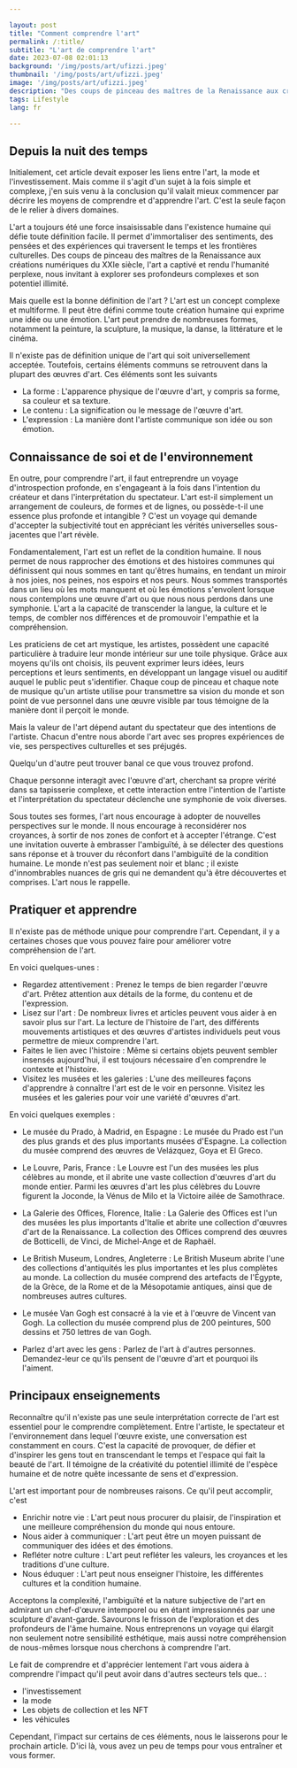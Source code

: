 ```yaml
---

layout: post 
title: "Comment comprendre l'art"
permalink: /:title/ 
subtitle: "L'art de comprendre l'art"
date: 2023-07-08 02:01:13 
background: '/img/posts/art/ufizzi.jpeg'
thumbnail: '/img/posts/art/ufizzi.jpeg'
image: '/img/posts/art/ufizzi.jpeg'
description: "Des coups de pinceau des maîtres de la Renaissance aux créations numériques du XXIe siècle, l'art a fasciné et rendu l'humanité perplexe, nous invitant à explorer ses profondeurs complexes et son potentiel illimité."
tags: Lifestyle
lang: fr

---
```




## Depuis la nuit des temps

Initialement, cet article devait exposer les liens entre l'art, la mode et l'investissement. Mais comme il s'agit d'un sujet à la fois simple et complexe, j'en suis venu à la conclusion qu'il valait mieux commencer par décrire les moyens de comprendre et d'apprendre l'art. C'est la seule façon de le relier à divers domaines.

L'art a toujours été une force insaisissable dans l'existence humaine qui défie toute définition facile. Il permet d'immortaliser des sentiments, des pensées et des expériences qui traversent le temps et les frontières culturelles. Des coups de pinceau des maîtres de la Renaissance aux créations numériques du XXIe siècle, l'art a captivé et rendu l'humanité perplexe, nous invitant à explorer ses profondeurs complexes et son potentiel illimité.

Mais quelle est la bonne définition de l'art ? L'art est un concept complexe et multiforme. Il peut être défini comme toute création humaine qui exprime une idée ou une émotion. L'art peut prendre de nombreuses formes, notamment la peinture, la sculpture, la musique, la danse, la littérature et le cinéma.

Il n'existe pas de définition unique de l'art qui soit universellement acceptée. Toutefois, certains éléments communs se retrouvent dans la plupart des œuvres d'art. Ces éléments sont les suivants

- La forme : L'apparence physique de l'œuvre d'art, y compris sa forme, sa couleur et sa texture.
- Le contenu : La signification ou le message de l'œuvre d'art.
- L'expression : La manière dont l'artiste communique son idée ou son émotion.

## Connaissance de soi et de l'environnement

En outre, pour comprendre l'art, il faut entreprendre un voyage d'introspection profonde, en s'engageant à la fois dans l'intention du créateur et dans l'interprétation du spectateur. L'art est-il simplement un arrangement de couleurs, de formes et de lignes, ou possède-t-il une essence plus profonde et intangible ? C'est un voyage qui demande d'accepter la subjectivité tout en appréciant les vérités universelles sous-jacentes que l'art révèle.

Fondamentalement, l'art est un reflet de la condition humaine. Il nous permet de nous rapprocher des émotions et des histoires communes qui définissent qui nous sommes en tant qu'êtres humains, en tendant un miroir à nos joies, nos peines, nos espoirs et nos peurs. Nous sommes transportés dans un lieu où les mots manquent et où les émotions s'envolent lorsque nous contemplons une œuvre d'art ou que nous nous perdons dans une symphonie. L'art a la capacité de transcender la langue, la culture et le temps, de combler nos différences et de promouvoir l'empathie et la compréhension.

Les praticiens de cet art mystique, les artistes, possèdent une capacité particulière à traduire leur monde intérieur sur une toile physique. Grâce aux moyens qu'ils ont choisis, ils peuvent exprimer leurs idées, leurs perceptions et leurs sentiments, en développant un langage visuel ou auditif auquel le public peut s'identifier. Chaque coup de pinceau et chaque note de musique qu'un artiste utilise pour transmettre sa vision du monde et son point de vue personnel dans une œuvre visible par tous témoigne de la manière dont il perçoit le monde.

Mais la valeur de l'art dépend autant du spectateur que des intentions de l'artiste. Chacun d'entre nous aborde l'art avec ses propres expériences de vie, ses perspectives culturelles et ses préjugés.

Quelqu'un d'autre peut trouver banal ce que vous trouvez profond.

Chaque personne interagit avec l'œuvre d'art, cherchant sa propre vérité dans sa tapisserie complexe, et cette interaction entre l'intention de l'artiste et l'interprétation du spectateur déclenche une symphonie de voix diverses.

Sous toutes ses formes, l'art nous encourage à adopter de nouvelles perspectives sur le monde. Il nous encourage à reconsidérer nos croyances, à sortir de nos zones de confort et à accepter l'étrange. C'est une invitation ouverte à embrasser l'ambiguïté, à se délecter des questions sans réponse et à trouver du réconfort dans l'ambiguïté de la condition humaine. Le monde n'est pas seulement noir et blanc ; il existe d'innombrables nuances de gris qui ne demandent qu'à être découvertes et comprises. L'art nous le rappelle.

## Pratiquer et apprendre

Il n'existe pas de méthode unique pour comprendre l'art. Cependant, il y a certaines choses que vous pouvez faire pour améliorer votre compréhension de l'art.

En voici quelques-unes :

- Regardez attentivement : Prenez le temps de bien regarder l'œuvre d'art. Prêtez attention aux détails de la forme, du contenu et de l'expression.
- Lisez sur l'art : De nombreux livres et articles peuvent vous aider à en savoir plus sur l'art. La lecture de l'histoire de l'art, des différents mouvements artistiques et des œuvres d'artistes individuels peut vous permettre de mieux comprendre l'art.
- Faites le lien avec l'histoire : Même si certains objets peuvent sembler insensés aujourd'hui, il est toujours nécessaire d'en comprendre le contexte et l'histoire.
- Visitez les musées et les galeries : L'une des meilleures façons d'apprendre à connaître l'art est de le voir en personne. Visitez les musées et les galeries pour voir une variété d'œuvres d'art.

En voici quelques exemples :

- Le musée du Prado, à Madrid, en Espagne : Le musée du Prado est l'un des plus grands et des plus importants musées d'Espagne. La collection du musée comprend des œuvres de Velázquez, Goya et El Greco.

- Le Louvre, Paris, France : Le Louvre est l'un des musées les plus célèbres au monde, et il abrite une vaste collection d'œuvres d'art du monde entier. Parmi les œuvres d'art les plus célèbres du Louvre figurent la Joconde, la Vénus de Milo et la Victoire ailée de Samothrace.

- La Galerie des Offices, Florence, Italie : La Galerie des Offices est l'un des musées les plus importants d'Italie et abrite une collection d'œuvres d'art de la Renaissance. La collection des Offices comprend des œuvres de Botticelli, de Vinci, de Michel-Ange et de Raphaël.

- Le British Museum, Londres, Angleterre : Le British Museum abrite l'une des collections d'antiquités les plus importantes et les plus complètes au monde. La collection du musée comprend des artefacts de l'Égypte, de la Grèce, de la Rome et de la Mésopotamie antiques, ainsi que de nombreuses autres cultures.

- Le musée Van Gogh est consacré à la vie et à l'œuvre de Vincent van Gogh. La collection du musée comprend plus de 200 peintures, 500 dessins et 750 lettres de van Gogh.

- Parlez d'art avec les gens : Parlez de l'art à d'autres personnes. Demandez-leur ce qu'ils pensent de l'œuvre d'art et pourquoi ils l'aiment.

## Principaux enseignements

Reconnaître qu'il n'existe pas une seule interprétation correcte de l'art est essentiel pour le comprendre complètement. Entre l'artiste, le spectateur et l'environnement dans lequel l'œuvre existe, une conversation est constamment en cours. C'est la capacité de provoquer, de défier et d'inspirer les gens tout en transcendant le temps et l'espace qui fait la beauté de l'art. Il témoigne de la créativité du potentiel illimité de l'espèce humaine et de notre quête incessante de sens et d'expression.

L'art est important pour de nombreuses raisons. Ce qu'il peut accomplir, c'est

- Enrichir notre vie : L'art peut nous procurer du plaisir, de l'inspiration et une meilleure compréhension du monde qui nous entoure.
- Nous aider à communiquer : L'art peut être un moyen puissant de communiquer des idées et des émotions.
- Refléter notre culture : L'art peut refléter les valeurs, les croyances et les traditions d'une culture.
- Nous éduquer : L'art peut nous enseigner l'histoire, les différentes cultures et la condition humaine.

Acceptons la complexité, l'ambiguïté et la nature subjective de l'art en admirant un chef-d'œuvre intemporel ou en étant impressionnés par une sculpture d'avant-garde. Savourons le frisson de l'exploration et des profondeurs de l'âme humaine. Nous entreprenons un voyage qui élargit non seulement notre sensibilité esthétique, mais aussi notre compréhension de nous-mêmes lorsque nous cherchons à comprendre l'art.

Le fait de comprendre et d'apprécier lentement l'art vous aidera à comprendre l'impact qu'il peut avoir dans d'autres secteurs tels que.. :

- l'investissement
- la mode
- Les objets de collection et les NFT
- les véhicules

Cependant, l'impact sur certains de ces éléments, nous le laisserons pour le prochain article. D'ici là, vous avez un peu de temps pour vous entraîner et vous former.
